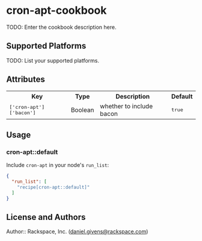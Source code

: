 # cron-apt-cookbook

TODO: Enter the cookbook description here.

## Supported Platforms

TODO: List your supported platforms.

## Attributes

<table>
  <tr>
    <th>Key</th>
    <th>Type</th>
    <th>Description</th>
    <th>Default</th>
  </tr>
  <tr>
    <td><tt>['cron-apt']['bacon']</tt></td>
    <td>Boolean</td>
    <td>whether to include bacon</td>
    <td><tt>true</tt></td>
  </tr>
</table>

## Usage

### cron-apt::default

Include `cron-apt` in your node's `run_list`:

```json
{
  "run_list": [
    "recipe[cron-apt::default]"
  ]
}
```

## License and Authors

Author:: Rackspace, Inc. (<daniel.givens@rackspace.com>)
